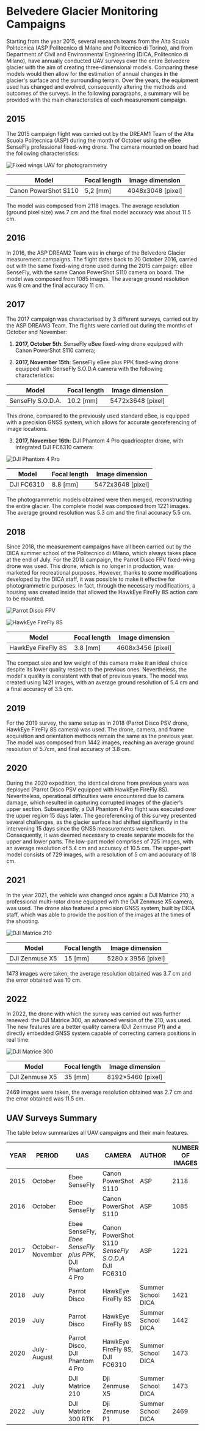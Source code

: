 # Belvedere Glacier Monitoring Campaigns

Starting from the year 2015, several research teams from the Alta Scuola Politecnica (ASP Politecnico di Milano and Politecnico di Torino), and from Department of Civil and Environmental Engineering (DICA, Politecnico di Milano), have annually conducted UAV surveys over the entire Belvedere glacier with the aim of creating three-dimensional models. Comparing these models would then allow for the estimation of annual changes in the glacier's surface and the surrounding terrain. Over the years, the equipment used has changed and evolved, consequently altering the methods and outcomes of the surveys. In the following paragraphs, a summary will be provided with the main characteristics of each measurement campaign.

## 2015

The 2015 campaign flight was carried out by the DREAM1 Team of the Alta Scuola Politecnica (ASP) during the month of October using the eBee SenseFly professional fixed-wing drone. The camera mounted on board had the following characteristics:

![Fixed wings UAV for photogrammetry](../assets/img/module1/UAV-photogrammetry-1.png "Fixed wings UAV for photogrammetry")

| Model      | Focal length | Image dimension | 
| ----------- | ----------- | ----------- |
| Canon PowerShot S110 | 5,2 [mm] | 4048x3048 [pixel]|

The model was composed from 2118 images. The average resolution (ground pixel size) was 7 cm and the final model accuracy was about 11.5 cm.

## 2016

In 2016, the ASP DREAM2 Team was in charge of the Belvedere Glacier measurement campaigns.  The flight dates back to 20 October 2016, carried out with the same fixed-wing drone used during the 2015 campaign: eBee SenseFly, with the same Canon PowerShot S110 camera on board. The model was composed from 1085 images. The average ground resolution was 9 cm and the final accuracy 11 cm.

## 2017

The 2017 campaign was characterised by 3 different surveys, carried out by the ASP DREAM3 Team. The flights were carried out during the months of October and November: 

1. **2017, October 5th**: SenseFly eBee fixed-wing drone equipped with Canon PowerShot S110 camera; 

2. **2017, November 15th**: SenseFly eBee plus PPK fixed-wing drone equipped with SenseFly S.O.D.A camera with the following characteristics:

| Model      | Focal length | Image dimension | 
| ----------- | ----------- | ----------- |
| SenseFly S.O.D.A. | 10.2 [mm] | 5472x3648 [pixel]|

This drone, compared to the previously used standard eBee, is equipped with a precision GNSS system, which allows for accurate georeferencing of image locations. 

3. **2017, November 16th**: DJI Phantom 4 Pro quadricopter drone, with integrated DJI FC6310 camera:

![DJI Phantom 4 Pro](../assets/img/module1/2017-campaign-1.jpg "DJI Phantom 4 Pro")

| Model      | Focal length | Image dimension | 
| ----------- | ----------- | ----------- |
| DJI FC6310 | 8.8 [mm] | 5472x3648 [pixel] |

The photogrammetric models obtained were then merged, reconstructing the entire glacier. The complete model was composed from 1221 images. The average ground resolution was 5.3 cm and the final accuracy 5.5 cm.

## 2018

Since 2018, the measurement campaigns have all been carried out by the DICA summer school of the Politecnico di Milano, which always takes place at the end of July. For the 2018 campaign, the Parrot Disco FPV fixed-wing drone was used.  This drone, which is no longer in production, was marketed for recreational purposes. However, thanks to some modifications developed by the DICA staff, it was possible to make it effective for photogrammetric purposes. In fact,  through the necessary modifications, a housing was created inside that allowed the HawkEye FireFly 8S action cam to be mounted. 

![Parrot Disco FPV](../assets/img/module1/2018-campaign-1.jpg "Parrot Disco FPV")

![HawkEye FireFly 8S](../assets/img/module1/2018-campaign-2.jpg "HawkEye FireFly 8S")

| Model      | Focal length | Image dimension | 
| ----------- | ----------- | ----------- |
| HawkEye FireFly 8S | 3.8 [mm] | 4608x3456 [pixel] |

The compact size and low weight of this camera make it an ideal choice despite its lower quality respect to the previous ones. Nevertheless, the model's quality is consistent with that of previous years. The model was created using 1421 images, with an average ground resolution of 5.4 cm and a final accuracy of 3.5 cm.

## 2019

For the 2019 survey, the same setup as in 2018 (Parrot Disco PSV drone, HawkEye FireFly 8S camera) was used. The drone, camera, and frame acquisition and orientation methods remain the same as the previous year. The model was composed from 1442 images, reaching an average ground resolution of 5.7cm, and final accuracy of 3.8 cm. 

## 2020

During the 2020 expedition, the identical drone from previous years was deployed (Parrot Disco PSV equipped with HawkEye FireFly 8S). Nevertheless, operational difficulties were encountered due to camera damage, which resulted in capturing corrupted images of the glacier’s upper section. Subsequently, a DJI Phantom 4 Pro flight was executed over the upper region 15 days later. The georeferencing of this survey presented several challenges, as the glacier surface had shifted significantly in the intervening 15 days since the GNSS measurements were taken. Consequently, it was deemed necessary to create separate models for the upper and lower parts. The low-part model comprises of 725 images, with an average resolution of 5.4 cm and accuracy of 10.5 cm. The upper-part model consists of 729 images, with a resolution of 5 cm and accuracy of 18 cm.

## 2021

In the year 2021, the vehicle was changed once again: a DJI Matrice 210, a professional multi-rotor drone equipped with the DJI Zenmuse X5 camera, was used. The drone also featured a precision GNSS system, built by DICA staff, which was able to provide the position of the images at the times of the shooting.

![DJI Matrice 210](../assets/img/module1/2021-campaign-1.jpg "DJI Matrice 210")

| Model      | Focal length | Image dimension | 
| ----------- | ----------- | ----------- |
| DJI Zenmuse X5 | 15 [mm] | 5280 x 3956 [pixel] |

1473 images were taken, the average resolution obtained was 3.7 cm and the error obtained was 10 cm.

## 2022

In 2022, the drone with which the survey was carried out was further renewed: the DJI Matrice 300, an advanced version of the 210, was used. The new features are a better quality camera (DJI Zenmuse P1) and a directly embedded GNSS system capable of correcting camera positions in real time.

![DJI Matrice 300](../assets/img/module1/2022-campaign-1.jpg "DJI Matrice 300")

| Model      | Focal length | Image dimension | 
| ----------- | ----------- | ----------- |
| DJI Zenmuse X5 | 35 [mm] | 8192×5460 [pixel] |

2469 images were taken, the average resolution obtained was 2.7 cm and the error obtained was 11.5 cm.

## UAV Surveys Summary

The table below summarizes all UAV campaigns and their main features.

| YEAR | PERIOD | UAS | CAMERA | AUTHOR | NUMBER OF IMAGES | ACCURACY [cm] |
| ----------- | ----------- | ----------- | ----------- |----------- |----------- |----------- |
| 2015 | October | Ebee SenseFly | Canon PowerShot S110 | ASP | 2118 | 11.5 |
| 2016 | October | Ebee SenseFly | Canon PowerShot S110 | ASP | 1085 | 11 |
| 2017 | October-November | Ebee SenseFly, *Ebee SenseFly plus PPK*, DJI Phantom 4 Pro  | Canon PowerShot S110 *SenseFly S.O.D.A* DJI FC6310  | ASP | 1221 | 5.5 |
| 2018 | July | Parrot Disco | HawkEye FireFly 8S | Summer School DICA | 1421 | 3.5 |
| 2019 | July | Parrot Disco | HawkEye FireFly 8S | Summer School DICA | 1442 | 3.8 |
| 2020 | July-August | Parrot Disco, DJI Phantom 4 Pro | HawkEye FireFly 8S, DJI FC6310 | Summer School DICA | 1473 | 10.5 (low area), 18.8 (high area) |
| 2021 | July | DJI Matrice 210 | Dji Zenmuse X5 | Summer School DICA | 1473 | 9.9 |
| 2022 | July | DJI Matrice 300 RTK | Dji Zenmuse P1 | Summer School DICA | 2469 | 11.5 |
